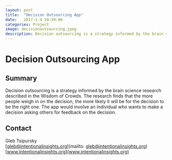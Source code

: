 ```yaml
---
layout: post
title:  "Decision Outsourcing App"
date:   2017-1-4 10:59:06
categories: Project
image: decisionoutsourcing.jpeg
description: Decision outsourcing is a strategy informed by the brain science research described in the Wisdom of Crowds.
---
```

# Decision Outsourcing App

## Summary
Decision outsourcing is a strategy informed by the brain science research described in the Wisdom of Crowds. The research finds that the more people weigh in on the decision, the more likely it will be for the decision to be the right one. The app would involve an individual who wants to make a decision asking others for feedback on the decision.

## Contact  
Gleb Tsipursky  
[gleb@intentionalinsights.org](mailto: gleb@intentionalinsights.org)  
[www.intentionalinsights.org](www.intentionalinsights.org)  
